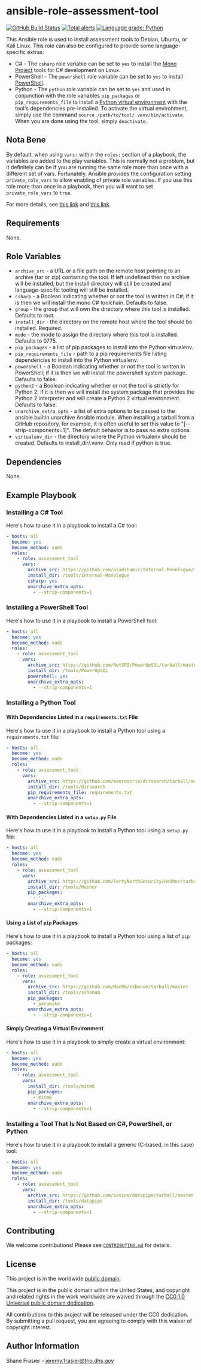 # ansible-role-assessment-tool #

[![GitHub Build Status](https://github.com/cisagov/ansible-role-assessment-tool/workflows/build/badge.svg)](https://github.com/cisagov/ansible-role-assessment-tool/actions)
[![Total alerts](https://img.shields.io/lgtm/alerts/g/cisagov/ansible-role-assessment-tool.svg?logo=lgtm&logoWidth=18)](https://lgtm.com/projects/g/cisagov/ansible-role-assessment-tool/alerts/)
[![Language grade: Python](https://img.shields.io/lgtm/grade/python/g/cisagov/ansible-role-assessment-tool.svg?logo=lgtm&logoWidth=18)](https://lgtm.com/projects/g/cisagov/ansible-role-assessment-tool/context:python)

This Ansible role is used to install assessment tools to Debian,
Ubuntu, or Kali Linux.  This role can also be configured to provide
some language-specific extras:

* C# - The `csharp` role variable can be set to `yes` to install the
  [Mono Project](https://www.mono-project.com/) tools for C#
  development on Linux.
* PowerShell - The `powershell` role variable can be set to `yes` to
  install [PowerShell](https://en.wikipedia.org/wiki/PowerShell).
* Python - The `python` role variable can be set to `yes` and used in
  conjunction with the role variables `pip_packages` or
  `pip_requirements_file` to install a [Python virtual
  environment](https://docs.python.org/3/glossary.html#term-virtual-environment)
  with the tool's dependencies pre-installed.  To activate the virtual
  environment, simply use the command `source
  /path/to/tool/.venv/bin/activate`.  When you are done using the
  tool, simply `deactivate`.

## Nota Bene ##

By default, when using `vars:` within the `roles:` section of a
playbook, the variables are added to the play variables.  This is
normally not a problem, but it definitely can be if you are running
the same role more than once with a different set of vars.
Fortunately, Ansible provides the configuration setting
`private_role_vars` to allow enabling of private role variables.  If
you use this role more than once in a playbook, then you will want to
set `private_role_vars` to `true`.

For more details, see [this
link](https://docs.ansible.com/ansible/latest/user_guide/playbooks_reuse_roles.html#using-roles-at-the-play-level)
and [this
link](https://docs.ansible.com/ansible/latest/reference_appendices/config.html#default-private-role-vars).

## Requirements ##

None.

## Role Variables ##

* `archive_src` - a URL or a file path on the remote host pointing to
  an archive (tar or zip) containing the tool.  If left undefined then
  no archive will be installed, but the install directory will still
  be created and language-specific tooling will still be installed.
* `csharp` - a Boolean indicating whether or not the tool is written
  in C#; if it is then we will install the mono C# toolchain.
  Defaults to false.
* `group` - the group that will own the directory where this tool is
  installed.  Defaults to root.
* `install_dir` - the directory on the remote host where the tool
  should be installed.  Required.
* `mode` - the mode to assign the directory where this tool is
  installed.  Defaults to 0775.
* `pip_packages` - a list of pip packages to install into the Python
  virtualenv.
* `pip_requirements_file` - path to a pip requirements file listing
  dependencies to install into the Python virtualenv.
* `powershell` - a Boolean indicating whether or not the tool is
  written in PowerShell; if it is then we will install the powershell
  system package.  Defaults to false.
* `python2` - a Boolean indicating whether or not the tool is strictly
  for Python 2; if it is then we will install the system package that
  provides the Python 2 interpreter and will create a Python 2 virtual
  environment.  Defaults to false.
* `unarchive_extra_opts` - a list of extra options to be passed to the
  ansible.builtin.unarchive Ansible module.  When installing a tarball
  from a GitHub repository, for example, it is often useful to set
  this value to "[--strip-components=1]".  The default behavior is to
  pass no extra options.
* `virtualenv_dir` - the directory where the Python virtualenv should
  be created.  Defaults to install_dir/.venv.  Only read if python is
  true.

## Dependencies ##

None.

## Example Playbook ##

### Installing a C# Tool ###

Here's how to use it in a playbook to install a C# tool:

```yaml
- hosts: all
  become: yes
  become_method: sudo
  roles:
    - role: assessment_tool
      vars:
        archive_src: https://github.com/eladshamir/Internal-Monologue/tarball/master
        install_dir: /tools/Internal-Monologue
        csharp: yes
        unarchive_extra_opts:
          - --strip-components=1
```

### Installing a PowerShell Tool ###

Here's how to use it in a playbook to install a PowerShell tool:

```yaml
- hosts: all
  become: yes
  become_method: sudo
  roles:
    - role: assessment_tool
      vars:
        archive_src: https://github.com/NetSPI/PowerUpSQL/tarball/master
        install_dir: /tools/PowerUpSQL
        powershell: yes
        unarchive_extra_opts:
          - --strip-components=1
```

### Installing a Python Tool ###

#### With Dependencies Listed in a `requirements.txt` File ####

Here's how to use it in a playbook to install a Python tool using a
`requirements.txt` file:

```yaml
- hosts: all
  become: yes
  become_method: sudo
  roles:
    - role: assessment_tool
      vars:
        archive_src: https://github.com/maurosoria/dirsearch/tarball/master
        install_dir: /tools/dirsearch
        pip_requirements_file: requirements.txt
        unarchive_extra_opts:
          - --strip-components=1
```

#### With Dependencies Listed in a `setup.py` File ####

Here's how to use it in a playbook to install a Python tool using a
`setup.py` file:

```yaml
- hosts: all
  become: yes
  become_method: sudo
  roles:
    - role: assessment_tool
      vars:
        archive_src: https://github.com/FortyNorthSecurity/Hasher/tarball/master
        install_dir: /tools/Hasher
        pip_packages:
          - '.'
        unarchive_extra_opts:
          - --strip-components=1
```

#### Using a List of `pip` Packages ####

Here's how to use it in a playbook to install a Python tool using a
list of `pip` packages:

```yaml
- hosts: all
  become: yes
  become_method: sudo
  roles:
    - role: assessment_tool
      vars:
        archive_src: https://github.com/MacR6/sshenum/tarball/master
        install_dir: /tools/sshenum
        pip_packages:
          - paramiko
        unarchive_extra_opts:
          - --strip-components=1
```

#### Simply Creating a Virtual Environment ####

Here's how to use it in a playbook to simply create a virtual
environment:

```yaml
- hosts: all
  become: yes
  become_method: sudo
  roles:
    - role: assessment_tool
      vars:
        install_dir: /tools/mitm6
        pip_packages:
          - mitm6
        unarchive_extra_opts:
          - --strip-components=1
```

### Installing a Tool That Is Not Based on C#, PowerShell, or Python ###

Here's how to use it in a playbook to install a generic (C-based, in
this case) tool:

```yaml
- hosts: all
  become: yes
  become_method: sudo
  roles:
    - role: assessment_tool
      vars:
        archive_src: https://github.com/bovine/datapipe/tarball/master
        install_dir: /tools/datapipe
        unarchive_extra_opts:
          - --strip-components=1
```

## Contributing ##

We welcome contributions!  Please see [`CONTRIBUTING.md`](CONTRIBUTING.md) for
details.

## License ##

This project is in the worldwide [public domain](LICENSE).

This project is in the public domain within the United States, and
copyright and related rights in the work worldwide are waived through
the [CC0 1.0 Universal public domain
dedication](https://creativecommons.org/publicdomain/zero/1.0/).

All contributions to this project will be released under the CC0
dedication. By submitting a pull request, you are agreeing to comply
with this waiver of copyright interest.

## Author Information ##

Shane Frasier - <jeremy.frasier@trio.dhs.gov>
